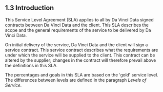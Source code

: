 ## 1.3 Introduction

This Service Level Agreement (SLA) applies to all by Da Vinci Data signed contracts between Da Vinci Data and the client. This SLA describes the scope and the general requirements of the service to be delivered by Da Vinci Data.

On initial delivery of the service, Da Vinci Data and the client will sign a service contract. This service contract describes what the requirements are under which the service will be supplied to the client. This contract can be altered by the supplier; changes in the contract will therefore prevail above the definitions in this SLA.

The percentages and goals in this SLA are based on the 'gold' service level. The differences between levels are defined in the paragraph _Levels of Service_.